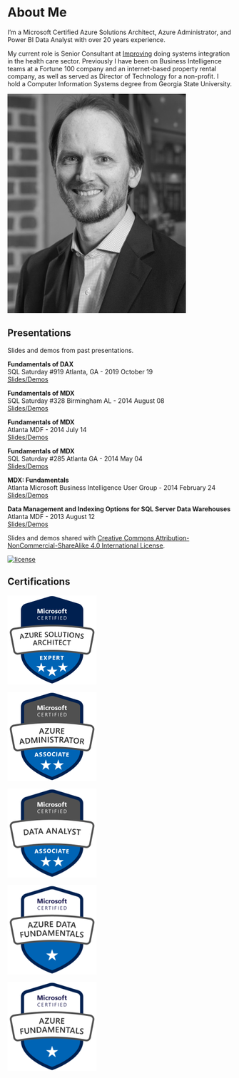 # About Me

I’m a Microsoft Certified Azure Solutions Architect, Azure Administrator, and Power BI Data Analyst with over 20 years experience.

My current role is Senior Consultant at [Improving](https://improvingatlanta.com/) doing systems integration in the health care sector. Previously I have been on Business Intelligence teams at a Fortune 100 company and an internet-based property rental company, as well as served as Director of Technology for a non-profit. I hold a Computer Information Systems degree from Georgia State University.

![Lance England profile picture](/assets/img/lance_england.jpg)

## Presentations

Slides and demos from past presentations.

**Fundamentals of DAX**  
SQL Saturday #919 Atlanta, GA - 2019 October 19  
[Slides/Demos](/assets/presentations/dax_fundamentals_sqlsat919.zip)

**Fundamentals of MDX**  
SQL Saturday #328 Birmingham AL - 2014 August 08  
[Slides/Demos](/assets/presentations/fundamentals_of_mdx_sqlsat328.zip)

**Fundamentals of MDX**  
Atlanta MDF - 2014 July 14  
[Slides/Demos](/assets/presentations/fundamentals_of_mdx_atlantamdf.zip)

**Fundamentals of MDX**  
SQL Saturday #285 Atlanta GA - 2014 May 04  
[Slides/Demos](/assets/presentations/fundamentals_of_mdx_sqlsat285.zip)

**MDX: Fundamentals**  
Atlanta Microsoft Business Intelligence User Group - 2014 February 24  
[Slides/Demos](/assets/presentations/mdx_fundamentals_atlantabi.zip)

**Data Management and Indexing Options for SQL Server Data Warehouses**  
Atlanta MDF - 2013 August 12  
[Slides/Demos](/assets/presentations/data_mgmt_atlantamdf.zip)

Slides and demos shared with [Creative Commons Attribution-NonCommercial-ShareAlike 4.0 International License](http://creativecommons.org/licenses/by-nc-sa/4.0/).

[![license](https://i.creativecommons.org/l/by-nc-sa/4.0/88x31.png)](http://creativecommons.org/licenses/by-nc-sa/4.0/)

## Certifications

[![Microsoft Certified: Azure Solutions Architect Expert](assets/img/azure-solutions-architect-200px.png)](https://www.credly.com/badges/1f841784-c015-47bd-8dae-17bb9d63b62b/public_url)

[![Microsoft Certified: Azure Administrator Associate](assets/img/azure-administrator-200px.png)](https://www.credly.com/badges/1e4a8580-9ebc-41ca-aea3-b0cc2bca49e7/public_url)

[![Microsoft Certified: Data Analyst Associate](assets/img/data-analyst-200px.png)](https://www.youracclaim.com/badges/7ea11b78-eeef-4cba-8bc3-2fbbcb4519e9/public_url)

[![Microsoft Certified: Microsoft Azure Data Fundamentals](assets/img/azure-data-fundamentals-200px.png)](https://www.credly.com/badges/f61c9e3c-f124-4b85-aa5b-cd500c9bcdd3/public_url)

[![Microsoft Certified: Microsoft Azure Fundamentals](assets/img/azure-fundamentals-200px.png)](https://www.credly.com/badges/abec18f8-73b1-4ade-afff-5bae2f2f3f27/public_url)
